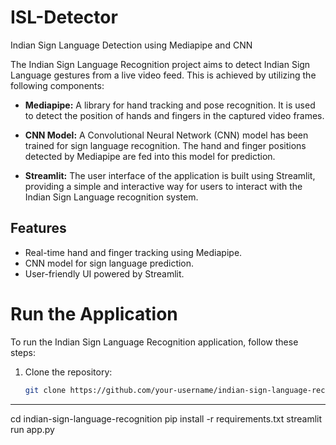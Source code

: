 # ISL-Detector
Indian Sign Language Detection using Mediapipe and CNN

The Indian Sign Language Recognition project aims to detect Indian Sign Language gestures from a live video feed. This is achieved by utilizing the following components:

- **Mediapipe:** A library for hand tracking and pose recognition. It is used to detect the position of hands and fingers in the captured video frames.

- **CNN Model:** A Convolutional Neural Network (CNN) model has been trained for sign language recognition. The hand and finger positions detected by Mediapipe are fed into this model for prediction.

- **Streamlit:** The user interface of the application is built using Streamlit, providing a simple and interactive way for users to interact with the Indian Sign Language recognition system.

## Features

- Real-time hand and finger tracking using Mediapipe.
- CNN model for  sign language prediction.
- User-friendly UI powered by Streamlit.

# Run the Application

To run the Indian Sign Language Recognition application, follow these steps:

1. Clone the repository:
   ```bash
   git clone https://github.com/your-username/indian-sign-language-recognition.git
****
cd indian-sign-language-recognition
pip install -r requirements.txt
streamlit run app.py
